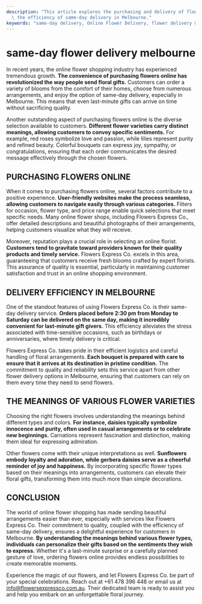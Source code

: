 ```yaml
---
description: "This article explores the purchasing and delivery of flowers online, focusing on\
  \ the efficiency of same-day delivery in Melbourne."
keywords: "same-day delivery, Online Flower Delivery, flower delivery melbourne, melbourne flowers"
---
```

# same-day flower delivery melbourne

In recent years, the online flower shopping industry has experienced tremendous growth. **The convenience of purchasing flowers online has revolutionized the way people send floral gifts.** Customers can order a variety of blooms from the comfort of their homes, choose from numerous arrangements, and enjoy the option of same-day delivery, especially in Melbourne. This means that even last-minute gifts can arrive on time without sacrificing quality.

Another outstanding aspect of purchasing flowers online is the diverse selection available to customers. **Different flower varieties carry distinct meanings, allowing customers to convey specific sentiments.** For example, red roses symbolize love and passion, while lilies represent purity and refined beauty. Colorful bouquets can express joy, sympathy, or congratulations, ensuring that each order communicates the desired message effectively through the chosen flowers.

## PURCHASING FLOWERS ONLINE

When it comes to purchasing flowers online, several factors contribute to a positive experience. **User-friendly websites make the process seamless, allowing customers to navigate easily through various categories.** Filters for occasion, flower type, and price range enable quick selections that meet specific needs. Many online flower shops, including Flowers Express Co., offer detailed descriptions and beautiful photographs of their arrangements, helping customers visualize what they will receive.

Moreover, reputation plays a crucial role in selecting an online florist. **Customers tend to gravitate toward providers known for their quality products and timely service.** Flowers Express Co. excels in this area, guaranteeing that customers receive fresh blooms crafted by expert florists. This assurance of quality is essential, particularly in maintaining customer satisfaction and trust in an online shopping environment.

## DELIVERY EFFICIENCY IN MELBOURNE

One of the standout features of using Flowers Express Co. is their same-day delivery service. **Orders placed before 2:30 pm from Monday to Saturday can be delivered on the same day, making it incredibly convenient for last-minute gift givers.** This efficiency alleviates the stress associated with time-sensitive occasions, such as birthdays or anniversaries, where timely delivery is critical.

Flowers Express Co. takes pride in their efficient logistics and careful handling of floral arrangements. **Each bouquet is prepared with care to ensure that it arrives at its destination in pristine condition.** The commitment to quality and reliability sets this service apart from other flower delivery options in Melbourne, ensuring that customers can rely on them every time they need to send flowers.

## THE MEANINGS OF VARIOUS FLOWER VARIETIES

Choosing the right flowers involves understanding the meanings behind different types and colors. **For instance, daisies typically symbolize innocence and purity, often used in casual arrangements or to celebrate new beginnings.** Carnations represent fascination and distinction, making them ideal for expressing admiration.

Other flowers come with their unique interpretations as well. **Sunflowers embody loyalty and adoration, while gerbera daisies serve as a cheerful reminder of joy and happiness.** By incorporating specific flower types based on their meanings into arrangements, customers can elevate their floral gifts, transforming them into much more than simple decorations.

## CONCLUSION

The world of online flower shopping has made sending beautiful arrangements easier than ever, especially with services like Flowers Express Co. Their commitment to quality, coupled with the efficiency of same-day delivery, ensures a delightful experience for customers in Melbourne. **By understanding the meanings behind various flower types, individuals can personalize their gifts based on the sentiments they wish to express.** Whether it's a last-minute surprise or a carefully planned gesture of love, ordering flowers online provides endless possibilities to create memorable moments.

Experience the magic of our flowers, and let Flowers Express Co. be part of your special celebrations. Reach out at +61 478 396 448 or email us at info@flowersexpressco.com.au. Their dedicated team is ready to assist you and help you embark on an unforgettable floral journey.
